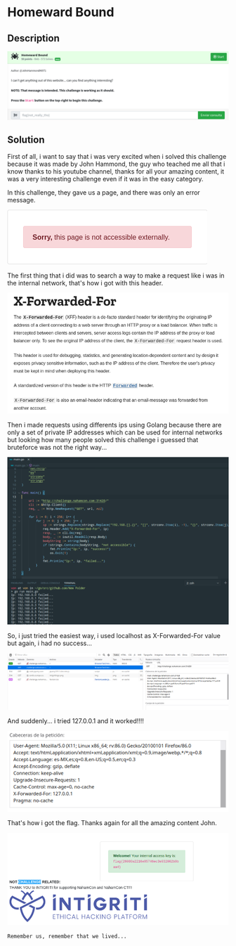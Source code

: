 # Homeward Bound

## Description

![img](img/1.png)

## Solution

First of all, i want to say that i was very excited when i solved this challenge because it was made by John Hammond,
the guy who teached me all that i know thanks to his youtube channel, thanks for all your amazing content, it was a very interesting challenge
even if it was in the easy category.

In this challenge, they gave us a page, and there was only an error message.

![img](img/2.png)

The first thing that i did was to search a way to make a request like i was in the internal network, 
that's how i got with this header.

![img](img/3.png)

Then i made requests using differents ips using Golang because there are only a set of private IP addresses which can be used for internal networks but looking how many people solved this challenge i guessed that bruteforce was not the right way...

![img](img/4.png)

So, i just tried the easiest way, i used localhost as X-Forwarded-For value but again, i had no success...

![img](img/5.png)

And suddenly... i tried 127.0.0.1 and it worked!!!!

![img](img/6.png)

That's how i got the flag. 
Thanks again for all the amazing content John.

![img](img/7.png)

```
Remember us, remember that we lived...
```